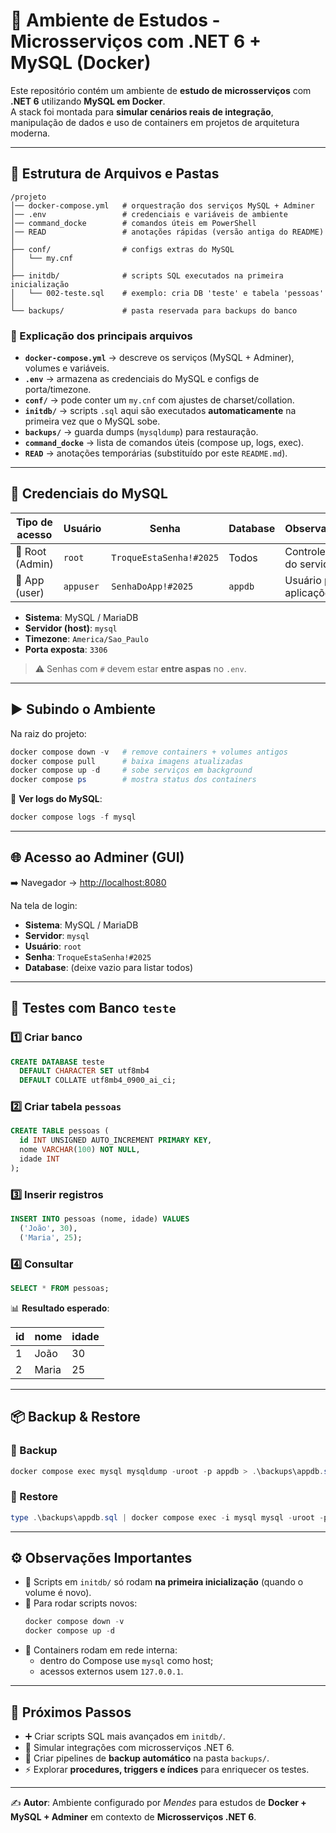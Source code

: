# 🐳 Ambiente de Estudos - Microsserviços com .NET 6 + MySQL (Docker)

Este repositório contém um ambiente de **estudo de microsserviços** com **.NET 6** utilizando **MySQL em Docker**.  
A stack foi montada para **simular cenários reais de integração**, manipulação de dados e uso de containers em projetos de arquitetura moderna.

---

## 📂 Estrutura de Arquivos e Pastas

```
/projeto
│── docker-compose.yml   # orquestração dos serviços MySQL + Adminer
│── .env                 # credenciais e variáveis de ambiente
│── command_docke        # comandos úteis em PowerShell
│── READ                 # anotações rápidas (versão antiga do README)
│
├── conf/                # configs extras do MySQL
│   └── my.cnf
│
├── initdb/              # scripts SQL executados na primeira inicialização
│   └── 002-teste.sql    # exemplo: cria DB 'teste' e tabela 'pessoas'
│
└── backups/             # pasta reservada para backups do banco
```

### 🔎 Explicação dos principais arquivos

- **`docker-compose.yml`** → descreve os serviços (MySQL + Adminer), volumes e variáveis.  
- **`.env`** → armazena as credenciais do MySQL e configs de porta/timezone.  
- **`conf/`** → pode conter um `my.cnf` com ajustes de charset/collation.  
- **`initdb/`** → scripts `.sql` aqui são executados **automaticamente** na primeira vez que o MySQL sobe.  
- **`backups/`** → guarda dumps (`mysqldump`) para restauração.  
- **`command_docke`** → lista de comandos úteis (compose up, logs, exec).  
- **`READ`** → anotações temporárias (substituído por este `README.md`).  

---

## 🔑 Credenciais do MySQL

| Tipo de acesso  | Usuário   | Senha                  | Database | Observações                  |
|-----------------|-----------|------------------------|----------|------------------------------|
| 👑 Root (Admin) | `root`    | `TroqueEstaSenha!#2025`| Todos    | Controle total do servidor   |
| 👤 App (user)   | `appuser` | `SenhaDoApp!#2025`     | `appdb`  | Usuário para aplicações      |

- **Sistema**: MySQL / MariaDB  
- **Servidor (host)**: `mysql`  
- **Timezone**: `America/Sao_Paulo`  
- **Porta exposta**: `3306`  

> ⚠️ Senhas com `#` devem estar **entre aspas** no `.env`.

---

## ▶️ Subindo o Ambiente

Na raiz do projeto:

```powershell
docker compose down -v   # remove containers + volumes antigos
docker compose pull      # baixa imagens atualizadas
docker compose up -d     # sobe serviços em background
docker compose ps        # mostra status dos containers
```

📜 **Ver logs do MySQL**:
```powershell
docker compose logs -f mysql
```

---

## 🌐 Acesso ao Adminer (GUI)

➡️ Navegador → [http://localhost:8080](http://localhost:8080)  

Na tela de login:

- **Sistema**: MySQL / MariaDB  
- **Servidor**: `mysql`  
- **Usuário**: `root`  
- **Senha**: `TroqueEstaSenha!#2025`  
- **Database**: (deixe vazio para listar todos)

---

## 🧪 Testes com Banco `teste`

### 1️⃣ Criar banco
```sql
CREATE DATABASE teste
  DEFAULT CHARACTER SET utf8mb4
  DEFAULT COLLATE utf8mb4_0900_ai_ci;
```

### 2️⃣ Criar tabela `pessoas`
```sql
CREATE TABLE pessoas (
  id INT UNSIGNED AUTO_INCREMENT PRIMARY KEY,
  nome VARCHAR(100) NOT NULL,
  idade INT
);
```

### 3️⃣ Inserir registros
```sql
INSERT INTO pessoas (nome, idade) VALUES
  ('João', 30),
  ('Maria', 25);
```

### 4️⃣ Consultar
```sql
SELECT * FROM pessoas;
```

📊 **Resultado esperado**:

| id | nome  | idade |
|----|-------|-------|
| 1  | João  | 30    |
| 2  | Maria | 25    |

---

## 📦 Backup & Restore

### 🔹 Backup
```powershell
docker compose exec mysql mysqldump -uroot -p appdb > .\backups\appdb.sql
```

### 🔹 Restore
```powershell
type .\backups\appdb.sql | docker compose exec -i mysql mysql -uroot -p appdb
```

---

## ⚙️ Observações Importantes

- 📌 Scripts em `initdb/` só rodam **na primeira inicialização** (quando o volume é novo).  
- 🔄 Para rodar scripts novos:  
  ```powershell
  docker compose down -v
  docker compose up -d
  ```
- 🐳 Containers rodam em rede interna:  
  - dentro do Compose use `mysql` como host;  
  - acessos externos usem `127.0.0.1`.

---

## 🧭 Próximos Passos

- ➕ Criar scripts SQL mais avançados em `initdb/`.  
- 🔗 Simular integrações com microsserviços .NET 6.  
- 💾 Criar pipelines de **backup automático** na pasta `backups/`.  
- ⚡ Explorar **procedures, triggers e índices** para enriquecer os testes.  

---

✍️ **Autor**: Ambiente configurado por *Mendes* para estudos de **Docker + MySQL + Adminer** em contexto de **Microsserviços .NET 6**.

